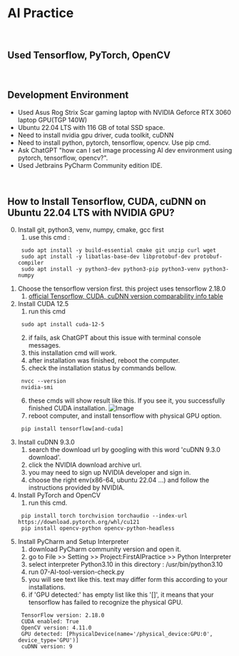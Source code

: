 #   AI Practice
<br>

## Used Tensorflow, PyTorch, OpenCV
<br>

## Development Environment
- Used Asus Rog Strix Scar gaming laptop with NVIDIA Geforce RTX 3060 laptop GPU(TGP 140W)
- Ubuntu 22.04 LTS with 116 GB of total SSD space.
- Need to install nvidia gpu driver, cuda toolkit, cuDNN
- Need to install python, pytorch, tensorflow, opencv. Use pip cmd.
- Ask ChatGPT "how can I set image processing AI dev environment using pytorch, tensorflow, opencv?".
- Used Jetbrains PyCharm Community edition IDE.
<br>

## How to Install Tensorflow, CUDA, cuDNN on Ubuntu 22.04 LTS with NVIDIA GPU?
0. Install git, python3, venv, numpy, cmake, gcc first
   1. use this cmd : 
   ```shell
    sudo apt install -y build-essential cmake git unzip curl wget
    sudo apt install -y libatlas-base-dev libprotobuf-dev protobuf-compiler
    sudo apt install -y python3-dev python3-pip python3-venv python3-numpy
    ```
1. Choose the tensorflow version first. this project uses tensorflow 2.18.0
   1. [official Tensorflow, CUDA, cuDNN version comparability info table](https://www.tensorflow.org/install/source#gpu)
2. Install CUDA 12.5
   1. run this cmd
   ```shell
    sudo apt install cuda-12-5
    ```
   2. if fails, ask ChatGPT about this issue with terminal console messages.
   3. this installation cmd will work.
   4. after installation was finished, reboot the computer.
   5. check the installation status by commands bellow.
   ```shell
    nvcc --version
    nvidia-smi
    ```
   6. these cmds will show result like this. If you see it, you successfully finished CUDA installation.
   ![Image](https://github.com/user-attachments/assets/33e3d5bd-8e78-4b45-85e6-2da2da19b080)
   7. reboot computer, and install tensorflow with physical GPU option.
   ```shell
    pip install tensorflow[and-cuda]
    ```
3.  Install cuDNN 9.3.0
    1. search the download url by googling with this word 'cuDNN 9.3.0 download'.
    2. click the NVIDIA download archive url.
    2. you may need to sign up NVIDIA developer and sign in.
    3. choose the right env(x86-64, ubuntu 22.04 ...) and follow the instructions provided by NVIDIA.
4. Install PyTorch and OpenCV
   1. run this cmd.
   ```shell
    pip install torch torchvision torchaudio --index-url https://download.pytorch.org/whl/cu121
    pip install opencv-python opencv-python-headless
    ```
5. Install PyCharm and Setup Interpreter
   1. download PyCharm community version and open it.
   2. go to File >> Setting >> Project:FirstAIPractice >> Python Interpreter
   3. select interpreter Python3.10 in this directory : /usr/bin/python3.10
   4. run 07-AI-tool-version-check.py
   5. you will see text like this. text may differ form this according to your installations.
   6. if 'GPU detected:' has empty list like this '[]', it means that your tensorflow has failed to recognize the physical GPU.
   ```text
    TensorFlow version: 2.18.0
    CUDA enabled: True
    OpenCV version: 4.11.0
    GPU detected: [PhysicalDevice(name='/physical_device:GPU:0', device_type='GPU')]
    cuDNN version: 9
    ```